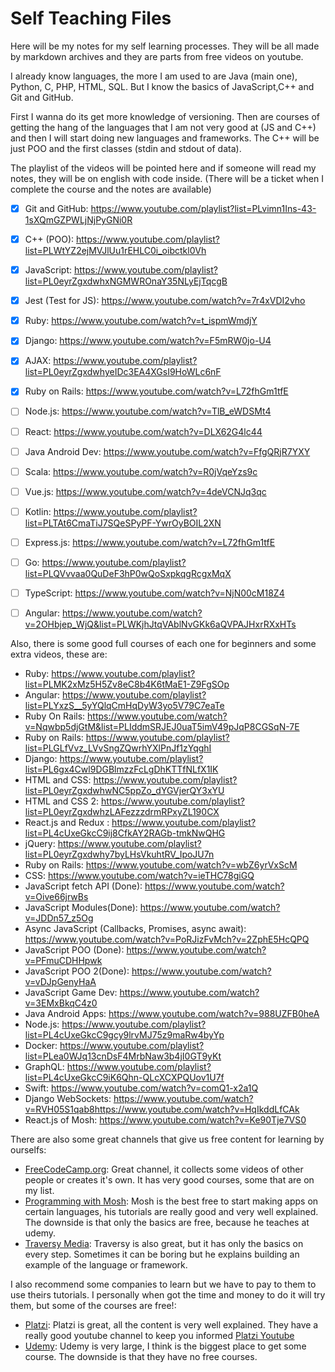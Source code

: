 # Self Teaching Files
Here will be my notes for my self learning processes. They will be all made by markdown archives and they are parts from free videos on youtube.

I already know languages, the more I am used to are Java (main one), Python, C, PHP, HTML, SQL.
But I know the basics of JavaScript,C++ and Git and GitHub.

First I wanna do its get more knowledge of versioning.
Then are courses of getting the hang of the languages that I am not very good at (JS and C++) and then I will start doing new languages and frameworks. The C++ will be just POO and the first classes (stdin and stdout of data).

The playlist of the videos will be pointed here and if someone will read my notes, they will be on english with code inside.
(There will be a ticket when I complete the course and the notes are available)

  - [x] Git and GitHub: https://www.youtube.com/playlist?list=PLvimn1Ins-43-1sXQmGZPWLjNjPyGNi0R
  - [x] C++ (POO): https://www.youtube.com/playlist?list=PLWtYZ2ejMVJlUu1rEHLC0i_oibctkl0Vh
  - [x] JavaScript: https://www.youtube.com/playlist?list=PL0eyrZgxdwhxNGMWROnaY35NLyEjTqcgB
  - [x] Jest (Test for JS): https://www.youtube.com/watch?v=7r4xVDI2vho
  - [x] Ruby: https://www.youtube.com/watch?v=t_ispmWmdjY
  - [x] Django: https://www.youtube.com/watch?v=F5mRW0jo-U4
  - [x] AJAX: https://www.youtube.com/playlist?list=PL0eyrZgxdwhyeIDc3EA4XGsI9HoWLc6nF
  - [x] Ruby on Rails: https://www.youtube.com/watch?v=L72fhGm1tfE
  - [ ] Node.js: https://www.youtube.com/watch?v=TlB_eWDSMt4
  - [ ] React: https://www.youtube.com/watch?v=DLX62G4lc44
  - [ ] Java Android Dev: https://www.youtube.com/watch?v=FfgQRjR7YXY
  - [ ] Scala: https://www.youtube.com/watch?v=R0jVqeYzs9c
  - [ ] Vue.js: https://www.youtube.com/watch?v=4deVCNJq3qc
  - [ ] Kotlin: https://www.youtube.com/playlist?list=PLTAt6CmaTiJ7SQeSPyPF-YwrOyBOIL2XN
  - [ ] Express.js: https://www.youtube.com/watch?v=L72fhGm1tfE
  - [ ] Go: https://www.youtube.com/playlist?list=PLQVvvaa0QuDeF3hP0wQoSxpkqgRcgxMqX
  - [ ] TypeScript: https://www.youtube.com/watch?v=NjN00cM18Z4
  - [ ] Angular: https://www.youtube.com/watch?v=2OHbjep_WjQ&list=PLWKjhJtqVAblNvGKk6aQVPAJHxrRXxHTs
  


Also, there is some good full courses of each one for beginners and some extra videos, these are:
  - Ruby: https://www.youtube.com/playlist?list=PLMK2xMz5H5Zv8eC8b4K6tMaE1-Z9FgSOp
  - Angular:  https://www.youtube.com/playlist?list=PLYxzS__5yYQlqCmHqDyW3yo5V79C7eaTe
  - Ruby On Rails: https://www.youtube.com/watch?v=Nqwbp5djGtM&list=PLIddmSRJEJ0uaT5imV49pJqP8CGSqN-7E
  - Ruby on Rails: https://www.youtube.com/playlist?list=PLGLfVvz_LVvSngZQwrhYXlPnJf1zYqghI
  - Django: https://www.youtube.com/playlist?list=PL6gx4Cwl9DGBlmzzFcLgDhKTTfNLfX1IK
  - HTML and CSS: https://www.youtube.com/playlist?list=PL0eyrZgxdwhwNC5ppZo_dYGVjerQY3xYU
  - HTML and CSS 2: https://www.youtube.com/playlist?list=PL0eyrZgxdwhzLAFezzzdrmRPxyZL190CX
  - React.js and Redux : https://www.youtube.com/playlist?list=PL4cUxeGkcC9ij8CfkAY2RAGb-tmkNwQHG
  - jQuery: https://www.youtube.com/playlist?list=PL0eyrZgxdwhy7byLHsVkuhtRV_IpoJU7n
  - Ruby on Rails: https://www.youtube.com/watch?v=wbZ6yrVxScM
  - CSS: https://www.youtube.com/watch?v=ieTHC78giGQ
  - JavaScript fetch API (Done): https://www.youtube.com/watch?v=Oive66jrwBs
  - JavaScript Modules(Done):  https://www.youtube.com/watch?v=JDDn57_z5Og
  - Async JavaScript (Callbacks, Promises, async await): https://www.youtube.com/watch?v=PoRJizFvMch?v=2ZphE5HcQPQ
  - JavaScript POO (Done): https://www.youtube.com/watch?v=PFmuCDHHpwk
  - JavaScript POO 2(Done): https://www.youtube.com/watch?v=vDJpGenyHaA
  - JavaScript Game Dev: https://www.youtube.com/watch?v=3EMxBkqC4z0
  - Java Android Apps: https://www.youtube.com/watch?v=988UZFB0heA
  - Node.js: https://www.youtube.com/playlist?list=PL4cUxeGkcC9gcy9lrvMJ75z9maRw4byYp
  - Docker: https://www.youtube.com/playlist?list=PLea0WJq13cnDsF4MrbNaw3b4jI0GT9yKt
  - GraphQL: https://www.youtube.com/playlist?list=PL4cUxeGkcC9iK6Qhn-QLcXCXPQUov1U7f
  - Swift: https://www.youtube.com/watch?v=comQ1-x2a1Q
  - Django WebSockets: https://www.youtube.com/watch?v=RVH05S1qab8https://www.youtube.com/watch?v=HqIkddLfCAk
  - React.js of Mosh: https://www.youtube.com/watch?v=Ke90Tje7VS0
  
There are also some great channels that give us free content for learning by ourselfs:
  - [FreeCodeCamp.org](https://www.youtube.com/channel/UC8butISFwT-Wl7EV0hUK0BQ): Great channel, it collects some videos of other people or creates it's own. It has very good courses, some that are on my list.
  - [Programming with Mosh](https://www.youtube.com/user/programmingwithmosh): Mosh is the best free to start making apps on certain languages, his tutorials are really good and very well explained. The downside is that only the basics are free, because he teaches at udemy.
  - [Traversy Media](https://www.youtube.com/user/TechGuyWeb): Traversy is also great, but it has only the basics on every step. Sometimes it can be boring but he explains building an example of the language or framework.

I also recommend some companies to learn but we have to pay to them to use theirs tutorials. I personally when got the time and money to do it will try them, but some of the courses are free!:
  - [Platzi](https://platzi.com/): Platzi is great, all the content is very well explained. They have a really good youtube channel to keep you informed [Platzi Youtube](https://www.youtube.com/channel/UC55-mxUj5Nj3niXFReG44OQ)
  - [Udemy](https://www.udemy.com/): Udemy is very large, I think is the biggest place to get some course. The downside is that they have no free courses.
